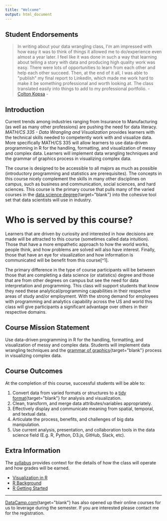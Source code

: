 ```yaml
---
title: "Welcome"
output: html_document
---
```


## Student Endorsements

> In writing about your data wrangling class, I'm am impressed with how easy it was to think of things it allowed me to do/experience even almost a year later. I feel like it was done in such a way that learning about telling a story with data and producing high quality work was easy. There were lots of opportunities to learn from each other and help each other succeed. Then, at the end of it all, I was able to "publish" my final report to LinkedIn, which made me work hard to make it be something professional and worth looking at. The class translated easily into things to add to my professional portfolio. - [Colton Kopsa](https://www.linkedin.com/in/coltonkopsa/) -

## Introduction

Current trends among industries ranging from Insurance to Manufacturing (as well as many other professions) are pushing the need for data literacy. *MATH/CS 335 - Data Wrangling and Visualization* provides learners with the technical skills needed to competently work with and visualize data.  More specifically MATH/CS 335 will allow learners to use data-driven programming in R for the handling, formatting, and visualization of messy and complex data.  Learners will implement data wrangling techniques and the grammar of graphics process in visualizing complex data.

The course is designed to be accessible to all majors as much as possible (introductory programming and statistics are prerequisites). The concepts in this course nicely complement the skills in many other disciplines on campus, such as business and communication, social sciences, and hard sciences. This course is the primary course that pulls many of the varied courses in the [data science degree](http://www.byui.edu/mathematics/data-science){target="blank"} into the cohesive tool set that data scientists will use in industry.  

# Who is served by this course?

Learners that are driven by curiosity and interested in how decisions are made will be attracted to this course (sometimes called data intuition).  Those that have a more empathetic approach to how the world works, people think, and how problems are solved will also have interest.  Finally, those that have an eye for visualization and how information is communicated will be benefit from this course[^1].  

The primary difference in the type of course participants will be between those that are completing a data science (or statistics) degree and those that are from other degrees on campus but see the need for data interpretation and programming.  This class will support students that know they need these analytical/programming capabilities in their respective areas of study and/or employment. With the strong demand for employees with programming and analytics capability across the US and world this class will give participants a significant advantage over others in their respective domains.

## Course Mission Statement

Use data-driven programming in R for the handling, formatting, and visualization of messy and complex data.  Students will implement data wrangling techniques and the [grammar of graphics](http://vita.had.co.nz/papers/layered-grammar.html){target="blank"} process in visualizing complex data.

## Course Outcomes

At the completion of this course, successful students will be able to:

1.	Convert data from varied formats or structures to a [tidy format](http://vita.had.co.nz/papers/tidy-data.html){target="blank"} for analysis and visualization.
2.	Clean, transform, and merge data attributes/variables appropriately.
3.	Effectively display and communicate meaning from spatial, temporal, and textual data.
4.	Articulate the process, benefits, and challenges of big data manipulation.
5.	Use current analysis, presentation, and collaboration tools in the data science field (E.g. R, Python, D3.js, GitHub, Slack, etc).

## Extra Information

The [syllabus](syllabus.html) provides context for the details of how the class will operate and how grades will be earned.

* [Visualization in R](r_visualization.html)
* [R Background](r_background.html)
* [R Getting Started](r_help.html)

----

[DataCamp.com](https://www.datacamp.com){target="blank"} has also opened up their online courses for us to leverage during the semester.  If you are interested please contact me for the registration.
